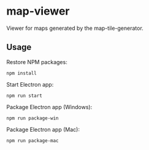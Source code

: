 # map-viewer
Viewer for maps generated by the map-tile-generator.

## Usage

Restore NPM packages:
```
npm install
```

Start Electron app:
```
npm run start
```

Package Electron app (Windows):
```
npm run package-win
```

Package Electron app (Mac):
```
npm run package-mac
```
